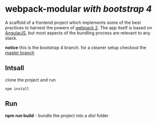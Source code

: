 # webpack-modular _with bootstrap 4_

A scaffold of a frontend project which implements some of the best practices to harnest the powers of [webpack 2](https://webpack.js.org/). The app itself is based on [AngularJS](https://angularjs.org/), but most aspects of the bundling process are relevant to any stack.

**notice** this is the bootstrap 4 branch. for a cleaner setup checkout the [master branch](https://github.com/IdanCo/webpack-modular/tree/master)

## Intsall

clone the project and run

```
npm install
```

## Run

**npm run build** - bundle the project into a _dist_ folder
